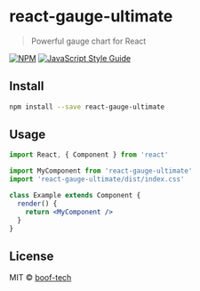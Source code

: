 # react-gauge-ultimate

> Powerful gauge chart for React

[![NPM](https://img.shields.io/npm/v/react-gauge-ultimate.svg)](https://www.npmjs.com/package/react-gauge-ultimate) [![JavaScript Style Guide](https://img.shields.io/badge/code_style-standard-brightgreen.svg)](https://standardjs.com)

## Install

```bash
npm install --save react-gauge-ultimate
```

## Usage

```jsx
import React, { Component } from 'react'

import MyComponent from 'react-gauge-ultimate'
import 'react-gauge-ultimate/dist/index.css'

class Example extends Component {
  render() {
    return <MyComponent />
  }
}
```

## License

MIT © [boof-tech](https://github.com/boof-tech)
